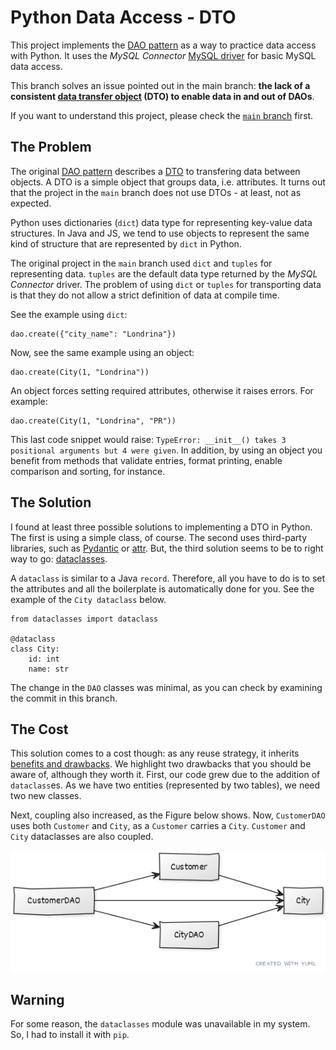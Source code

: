 # Python Data Access - DTO
This project implements the [DAO pattern](http://www.corej2eepatterns.com/DataAccessObject.htm) as a way to practice data access with Python. It uses the _MySQL Connector_ [MySQL driver](https://www.w3schools.com/python/python_mysql_getstarted.asp) for basic MySQL data access.

This branch solves an issue pointed out in the main branch: **the lack of a consistent [data transfer object](http://www.corej2eepatterns.com/TransferObject.htm) (DTO) to enable data in and out of DAOs**.

If you want to understand this project, please check the [`main` branch](https://github.com/gabrielcostasilva/python-data-access) first.

## The Problem
The original [DAO pattern](http://www.corej2eepatterns.com/DataAccessObject.htm) describes a [DTO](http://www.corej2eepatterns.com/TransferObject.htm) to transfering data between objects. A DTO is a simple object that groups data, i.e. attributes. It turns out that the project in the `main` branch does not use DTOs - at least, not as expected.

Python uses dictionaries (`dict`) data type for representing key-value data structures. In Java and JS, we tend to use objects to represent the same kind of structure that are represented by `dict` in Python.

The original project in the `main` branch used `dict` and `tuples` for representing data. `tuples` are the default data type returned by the _MySQL Connector_ driver. The problem of using `dict` or `tuples` for transporting data is that they do not allow a strict definition of data at compile time. 

See the example using `dict`:
```
dao.create({"city_name": "Londrina"})
```

Now, see the same example using an object:

```
dao.create(City(1, "Londrina"))
```
An object forces setting required attributes, otherwise it raises errors. For example: 
```
dao.create(City(1, "Londrina", "PR"))
```
This last code snippet would raise: `TypeError: __init__() takes 3 positional arguments but 4 were given`. In addition, by using an object you benefit from methods that validate entries, format printing, enable comparison and sorting, for instance.

## The Solution
I found at least three possible solutions to implementing a DTO in Python. The first is using a simple class, of course. The second uses third-party libraries, such as [Pydantic](https://pydantic-docs.helpmanual.io) or [attr](https://www.attrs.org/en/stable/). But, the third solution seems to be to right way to go: [dataclasses](https://www.youtube.com/watch?v=vRVVyl9uaZc).

A `dataclass` is similar to a Java `record`. Therefore, all you have to do is to set the attributes and all the boilerplate is automatically done for you. See the example of the `City dataclass` below.

```
from dataclasses import dataclass

@dataclass
class City:
    id: int
    name: str
```

The change in the `DAO` classes was minimal, as you can check by examining the commit in this branch.

## The Cost
This solution comes to a cost though: as any reuse strategy, it inherits [benefits and drawbacks](https://www.slideshare.net/software-engineering-book/ch15-software-reuse). We highlight two drawbacks that you should be aware of, although they worth it. First, our code grew due to the addition of `dataclass`es. As we have two entities (represented by two tables), we need two new classes. 

Next, coupling also increased, as the Figure below shows. Now, `CustomerDAO` uses both `Customer` and `City`, as a `Customer` carries a `City`. `Customer` and `City` dataclasses are also coupled.

<img src="./pics/DataclassDiagram.png" />

## Warning
For some reason, the `dataclasses` module was unavailable in my system. So, I had to install it with `pip`.